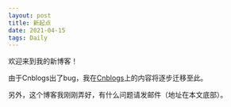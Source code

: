 ```yaml
---
layout: post
title: 新起点
date: 2021-04-15
tags: Daily  
---
```

欢迎来到我的新博客！

由于Cnblogs出了bug，我在[Cnblogs](https://www.cnblogs.com/zerocode)上的内容将逐步迁移至此。

另外，这个博客我刚刚弄好，有什么问题请发邮件（地址在本文底部）。

